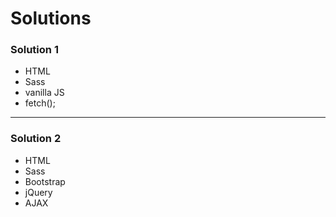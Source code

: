 # Solutions

### Solution 1

* HTML
* Sass
* vanilla JS
* fetch();

---

### Solution 2

* HTML
* Sass
* Bootstrap
* jQuery
* AJAX
